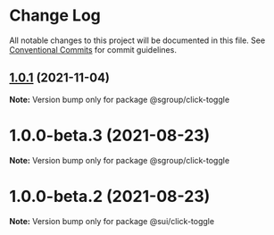# Change Log

All notable changes to this project will be documented in this file.
See [Conventional Commits](https://conventionalcommits.org) for commit guidelines.

## [1.0.1](https://github.com/sgroupdesign/sui/compare/@sgroup/click-toggle@1.0.0-beta.3...@sgroup/click-toggle@1.0.1) (2021-11-04)

**Note:** Version bump only for package @sgroup/click-toggle





# 1.0.0-beta.3 (2021-08-23)

**Note:** Version bump only for package @sgroup/click-toggle





# 1.0.0-beta.2 (2021-08-23)

**Note:** Version bump only for package @sui/click-toggle
